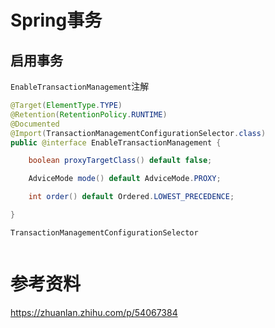 # Spring事务

## 启用事务

`EnableTransactionManagement`注解

```java
@Target(ElementType.TYPE)
@Retention(RetentionPolicy.RUNTIME)
@Documented
@Import(TransactionManagementConfigurationSelector.class)
public @interface EnableTransactionManagement {

	boolean proxyTargetClass() default false;

	AdviceMode mode() default AdviceMode.PROXY;

	int order() default Ordered.LOWEST_PRECEDENCE;

}

```

`TransactionManagementConfigurationSelector`

```java

```







# 参考资料

https://zhuanlan.zhihu.com/p/54067384


